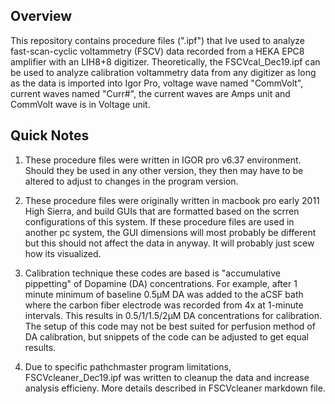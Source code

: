 Overview
-----------------
This repository contains procedure files (".ipf") that Ive used to analyze fast-scan-cyclic voltammetry (FSCV) data recorded from a 
HEKA EPC8 amplifier with an LIH8+8 digitizer. Theoretically, the FSCVcal_Dec19.ipf can be used to analyze calibration voltammetry data from any digitizer as long as the data is imported into Igor Pro, voltage wave named "CommVolt", current waves named "Curr#", the current waves are Amps unit and CommVolt wave is in Voltage unit.

Quick Notes
------------

1. These procedure files were written in IGOR pro v6.37 environment. Should they be used in any other version, they then may have to be altered to adjust to changes in the program version. 

2. These procedure files were originally written in macbook pro early 2011 High Sierra, and build GUIs that are formatted based on the scrren configurations of this system. If these procedure files are used in another pc system, the GUI dimensions will most probably be different but this should not affect the data in anyway. It will probably just scew how its visualized. 

3. Calibration technique these codes are based is "accumulative pippetting" of Dopamine (DA) concentrations. For example, after 1 minute minimum of baseline 0.5µM DA was added to the aCSF bath where the carbon fiber electrode was recorded from 4x at 1-minute intervals. This results in 0.5/1/1.5/2µM DA concentrations for calibration. The setup of this code may not be best suited for perfusion method of DA calibration, but snippets of the code can be adjusted to get equal results.  

4. Due to specific pathchmaster program limitations, FSCVcleaner_Dec19.ipf was written to cleanup the data and increase analysis efficieny. More details described in FSCVcleaner markdown file.  

